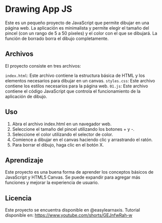 
# Drawing App JS

Este es un pequeño proyecto de JavaScript que permite dibujar en una página web. La aplicación es minimalista y permite elegir el tamaño del pincel (con un rango de 5 a 50 píxeles) y el color con el que se dibujará. La función de borrado borra el dibujo completamente.

## Archivos
El proyecto consiste en tres archivos:

`index.html`: Este archivo contiene la estructura básica de HTML y los elementos necesarios para dibujar en un canvas.
`styles.css`: Este archivo contiene los estilos necesarios para la página web.
`01.js`: Este archivo contiene el código JavaScript que controla el funcionamiento de la aplicación de dibujo.

## Uso
1. Abra el archivo index.html en un navegador web.
2. Seleccione el tamaño del pincel utilizando los botones + y -.
3. Seleccione el color utilizando el selector de color.
4. Comience a dibujar en el canvas haciendo clic y arrastrando el ratón.
4. Para borrar el dibujo, haga clic en el botón X.

## Aprendizaje
Este proyecto es una buena forma de aprender los conceptos básicos de JavaScript y HTML5 Canvas. Se puede expandir para agregar más funciones y mejorar la experiencia de usuario.

## Licencia
Este proyecto se encuentra disponible en @easylearnaxis. Tutorial disponible en: https://www.youtube.com/shorts/GEJnfwRah-w 